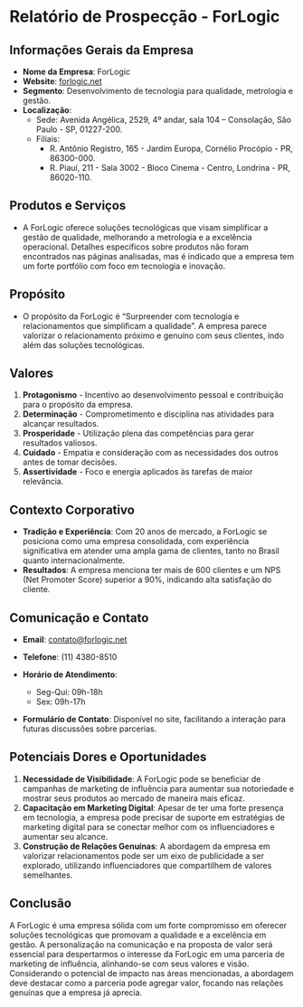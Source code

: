 # Relatório de Prospecção - ForLogic

## Informações Gerais da Empresa
- **Nome da Empresa**: ForLogic
- **Website**: [forlogic.net](http://www.forlogic.net)
- **Segmento**: Desenvolvimento de tecnologia para qualidade, metrologia e gestão.
- **Localização**:
  - Sede: Avenida Angélica, 2529, 4º andar, sala 104 – Consolação, São Paulo - SP, 01227-200.
  - Filiais: 
    - R. Antônio Registro, 165 - Jardim Europa, Cornélio Procópio - PR, 86300-000.
    - R. Piauí, 211 - Sala 3002 - Bloco Cinema - Centro, Londrina - PR, 86020-110.

## Produtos e Serviços
- A ForLogic oferece soluções tecnológicas que visam simplificar a gestão de qualidade, melhorando a metrologia e a excelência operacional. Detalhes específicos sobre produtos não foram encontrados nas páginas analisadas, mas é indicado que a empresa tem um forte portfólio com foco em tecnologia e inovação.

## Propósito
- O propósito da ForLogic é “Surpreender com tecnologia e relacionamentos que simplificam a qualidade”. A empresa parece valorizar o relacionamento próximo e genuíno com seus clientes, indo além das soluções tecnológicas.

## Valores
1. **Protagonismo** - Incentivo ao desenvolvimento pessoal e contribuição para o propósito da empresa.
2. **Determinação** - Comprometimento e disciplina nas atividades para alcançar resultados.
3. **Prosperidade** - Utilização plena das competências para gerar resultados valiosos.
4. **Cuidado** - Empatia e consideração com as necessidades dos outros antes de tomar decisões.
5. **Assertividade** - Foco e energia aplicados às tarefas de maior relevância.

## Contexto Corporativo
- **Tradição e Experiência**: Com 20 anos de mercado, a ForLogic se posiciona como uma empresa consolidada, com experiência significativa em atender uma ampla gama de clientes, tanto no Brasil quanto internacionalmente.
- **Resultados**: A empresa menciona ter mais de 600 clientes e um NPS (Net Promoter Score) superior a 90%, indicando alta satisfação do cliente.

## Comunicação e Contato
- **Email**: contato@forlogic.net
- **Telefone**: (11) 4380-8510
- **Horário de Atendimento**: 
  - Seg-Qui: 09h-18h 
  - Sex: 09h-17h
 
- **Formulário de Contato**: Disponível no site, facilitando a interação para futuras discussões sobre parcerias.

## Potenciais Dores e Oportunidades
1. **Necessidade de Visibilidade**: A ForLogic pode se beneficiar de campanhas de marketing de influência para aumentar sua notoriedade e mostrar seus produtos ao mercado de maneira mais eficaz.
2. **Capacitação em Marketing Digital**: Apesar de ter uma forte presença em tecnologia, a empresa pode precisar de suporte em estratégias de marketing digital para se conectar melhor com os influenciadores e aumentar seu alcance.
3. **Construção de Relações Genuínas**: A abordagem da empresa em valorizar relacionamentos pode ser um eixo de publicidade a ser explorado, utilizando influenciadores que compartilhem de valores semelhantes.

## Conclusão
A ForLogic é uma empresa sólida com um forte compromisso em oferecer soluções tecnológicas que promovam a qualidade e a excelência em gestão. A personalização na comunicação e na proposta de valor será essencial para despertarmos o interesse da ForLogic em uma parceria de marketing de influência, alinhando-se com seus valores e visão. Considerando o potencial de impacto nas áreas mencionadas, a abordagem deve destacar como a parceria pode agregar valor, focando nas relações genuínas que a empresa já aprecia.